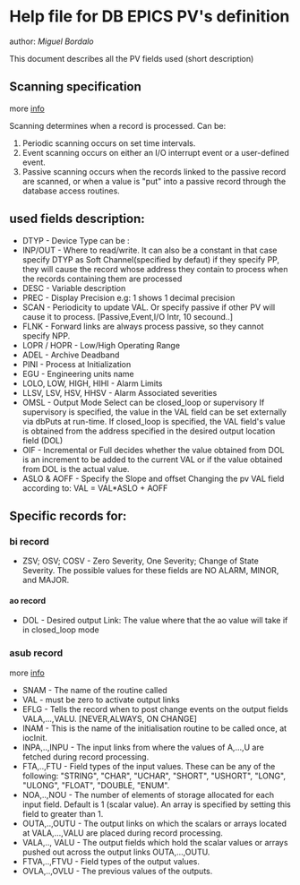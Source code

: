 # Help file for DB EPICS PV's definition
author: *Miguel Bordalo*

This document describes all the PV fields used (short description)

## Scanning specification
more [info](http://www.aps.anl.gov/epics/EpicsDocumentation/AppDevManuals/RecordRef/Recordref-5.html)

Scanning determines when a record is processed. Can be:
1. Periodic scanning occurs on set time intervals.
2. Event scanning occurs on either an I/O interrupt event or a user-defined event.
3. Passive scanning occurs when the records linked to the passive record are scanned, or when a value is "put" into a passive record through the database access routines.

## used fields description:
*	DTYP - Device Type can be :
* INP/OUT - Where to read/write. It can also be a constant in that case specify
						DTYP as Soft Channel(specified by defaut)
 if they specify PP, they will cause the record whose address they contain to process when the records containing them are processed
* DESC - Variable description
* PREC - Display Precision e.g: 1 shows 1 decimal precision
* SCAN - Periodicity to update VAL. Or specify passive if other PV will cause it to process. [Passive,Event,I/O Intr, 10 secound..]
* FLNK - Forward links are always process passive, so they cannot specify NPP.
* LOPR / HOPR - Low/High Operating Range
* ADEL - Archive Deadband
* PINI - Process at Initialization
* EGU - Engineering units name
* LOLO, LOW, HIGH, HIHI - Alarm Limits
* LLSV, LSV, HSV, HHSV - Alarm Associated severities
* OMSL -	Output Mode Select can be closed_loop or supervisory
         If supervisory is specified, the value in the VAL field can be set
					externally via dbPuts at run-time. If closed_loop is specified, the
					VAL field's value is obtained from the address specified in the
					desired output location field (DOL)
* OIF -  Incremental or Full
					decides whether the value obtained from DOL is an increment to be					added to the current VAL or if the value obtained from DOL is the
					actual value.
* ASLO & AOFF - Specify the Slope and offset Changing the pv VAL field according to:
								VAL = VAL*ASLO + AOFF

## Specific records for:

### bi record
* ZSV; OSV; COSV - Zero Severity, One Severity; Change of State Severity.
									The possible values for these fields are NO ALARM, MINOR, and MAJOR.

#### ao record
* DOL - Desired output Link: The value where that the ao value will take if in closed_loop mode

### asub record
more [info](https://wiki-ext.aps.anl.gov/epics/index.php/RRM_3-14_Array_Subroutine)
* SNAM - The name of the routine called
* VAL -  must be zero to activate output links
* EFLG - 	Tells the record when to post change events on the output fields VALA,...,VALU. [NEVER,ALWAYS, ON CHANGE]
* INAM - This is the name of the initialisation routine to be called once, at iocInit.
* INPA,..,INPU - The input links from where the values of A,...,U are fetched during record processing.
* FTA,..,FTU - Field types of the input values. These can be any of the following: "STRING", "CHAR", "UCHAR", "SHORT", "USHORT", "LONG", "ULONG", "FLOAT", "DOUBLE, "ENUM".
* NOA,..,NOU - The number of elements of storage allocated for each input field. Default is 1 (scalar value). An array is specified by setting this field to greater than 1.
* OUTA,..,OUTU - The output links on which the scalars or arrays located at VALA,...,VALU are placed during record processing.
* VALA,.., VALU	 - The output fields which hold the scalar values or arrays pushed out across the output links OUTA,...,OUTU.
* FTVA,..,FTVU - Field types of the output values.
* OVLA,..,OVLU - The previous values of the outputs.
